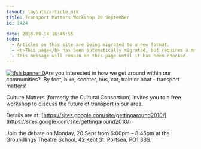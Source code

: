 ```yaml
---
layout: layouts/article.njk
title: Transport Matters Workshop 20 September
id: 1424

date: 2010-09-14 16:46:55
todo:
  - Articles on this site are being migrated to a new format.
  - <b>This page</b> has been automatically migrated, but requires a manual check-&amp;-tune to ensure the format and links all work as expected.
  - This message will remain on this page until it has been checked.
---
```


[](http://www.pompeybug.co.uk/wp-content/uploads/2010/09/tfsh-banner-1.jpg)[![](http://www.pompeybug.co.uk/wp-content/uploads/2010/09/tfsh-banner-01.jpg "tfsh banner 0")](http://www.pompeybug.co.uk/wp-content/uploads/2010/09/tfsh-banner-01.jpg)Are you interested in how we get around within our communities?  By foot, bike, scooter, bus, car, train or boat - transport matters!

Culture Matters (formerly the Cultural Consortium) invites you to a free workshop to discuss the future of transport in our area.

Details are at: [https://sites.google.com/site/gettingaround2010/](https://sites.google.com/site/gettingaround2010/)

Join the debate on Monday, 20 Sept from 6:00pm – 8:45pm at the Groundlings Theatre School, 42 Kent St. Portsea, PO1 3BS.
